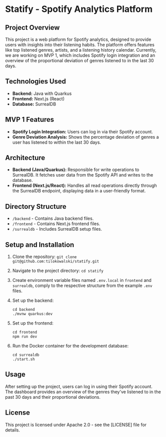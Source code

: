 # Statify - Spotify Analytics Platform

## Project Overview

This project is a web platform for Spotify analytics, designed to provide users with insights into their listening habits. The platform offers features like top listened genres, artists, and a listening history calendar. Currently, we are working on MVP 1, which includes Spotify login integration and an overview of the proportional deviation of genres listened to in the last 30 days.

## Technologies Used

- **Backend:** Java with Quarkus
- **Frontend:** Next.js (React)
- **Database:** SurrealDB

## MVP 1 Features

- **Spotify Login Integration:** Users can log in via their Spotify account.
- **Genre Deviation Analysis:** Shows the percentage deviation of genres a user has listened to within the last 30 days.

## Architecture

- **Backend (Java/Quarkus):** Responsible for write operations to SurrealDB. It fetches user data from the Spotify API and writes to the database.
- **Frontend (Next.js/React):** Handles all read operations directly through the SurrealDB endpoint, displaying data in a user-friendly format.

## Directory Structure

- `/backend` - Contains Java backend files.
- `/frontend` - Contains Next.js frontend files.
- `/surrealdb` - Includes SurrealDB setup files.

## Setup and Installation

1. Clone the repository: `git clone git@github.com:tilokowalski/statify.git`
2. Navigate to the project directory: `cd statify`
3. Create environment variable files named `.env.local` in `frontend` and `surrealdb`, comply to the respective structure from the example `.env` files.

4. Set up the backend:
    ```
    cd backend
    ./mvnw quarkus:dev
    ```
5. Set up the frontend:
    ```
    cd frontend
    npm run dev
    ```
6. Run the Docker container for the development database:
    ```
    cd surrealdb
    ./start.sh
    ```

## Usage

After setting up the project, users can log in using their Spotify account. The dashboard provides an overview of the genres they've listened to in the past 30 days and their proportional deviations.

## License
This project is licensed under Apache 2.0 - see the [LICENSE] file for details.
